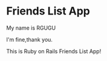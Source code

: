 # Friends List App

My name is RGUGU

I'm fine,thank you.

This is Ruby on Rails Friends List App!


